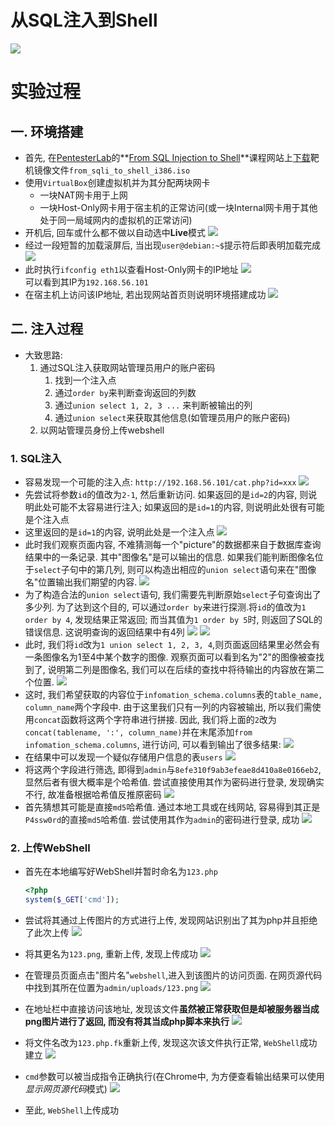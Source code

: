 # 从SQL注入到Shell
![](images/cover.jpg)

# 实验过程

## 一. 环境搭建
- 首先, 在[PentesterLab](https://pentesterlab.com)的**[From SQL Injection to Shell](https://pentesterlab.com/exercises/from_sqli_to_shell)**课程网站上[下载](https://pentesterlab.com/exercises/from_sqli_to_shell/iso)靶机镜像文件`from_sqli_to_shell_i386.iso`
- 使用`VirtualBox`创建虚拟机并为其分配两块网卡
	- 一块NAT网卡用于上网
	- 一块Host-Only网卡用于宿主机的正常访问(或一块Internal网卡用于其他处于同一局域网内的虚拟机的正常访问)
- 开机后, 回车或什么都不做以自动选中**Live**模式
	![](images/boot.png)
- 经过一段短暂的加载滚屏后, 当出现`user@debian:~$`提示符后即表明加载完成
	![](images/user@debian.png)
- 此时执行`ifconfig eth1`以查看Host-Only网卡的IP地址
	![](images/ifconfig_eth1.png)  
	可以看到其IP为`192.168.56.101`
- 在宿主机上访问该IP地址, 若出现网站首页则说明环境搭建成功
	![](images/web-home.jpg)

## 二. 注入过程
- 大致思路: 
	1. 通过SQL注入获取网站管理员用户的账户密码
		1. 找到一个注入点
		2. 通过`order by`来判断查询返回的列数
		3. 通过`union select 1, 2, 3 ...` 来判断被输出的列
		4. 通过`union select`来获取其他信息(如管理员用户的账户密码)
	2. 以网站管理员身份上传webshell

### 1. SQL注入
- 容易发现一个可能的注入点: `http://192.168.56.101/cat.php?id=xxx`
	![](images/id=1.png)
- 先尝试将参数`id`的值改为`2-1`, 然后重新访问. 如果返回的是`id=2`的内容, 则说明此处可能不太容易进行注入; 如果返回的是`id=1`的内容, 则说明此处很有可能是个注入点
- 这里返回的是`id=1`的内容, 说明此处是一个注入点
	![](images/id=2-1.png)
- 此时我们观察页面内容, 不难猜测每一个"picture"的数据都来自于数据库查询结果中的一条记录. 其中"图像名"是可以输出的信息. 如果我们能判断图像名位于`select`子句中的第几列, 则可以构造出相应的`union select`语句来在"图像名"位置输出我们期望的内容.
	![](images/picture_name.png)
- 为了构造合法的`union select`语句, 我们需要先判断原始`select`子句查询出了多少列. 为了达到这个目的, 可以通过`order by`来进行探测.将`id`的值改为`1 order by 4`, 发现结果正常返回; 而当其值为`1 order by 5`时, 则返回了SQL的错误信息. 这说明查询的返回结果中有4列
	![](images/order_by_4.png)
	![](images/order_by_5.png)
- 此时, 我们将`id`改为`1 union select 1, 2, 3, 4`,则页面返回结果里必然会有一条图像名为1至4中某个数字的图像. 观察页面可以看到名为"2"的图像被查找到了, 说明第二列是图像名, 我们可以在后续的查找中将待输出的内容放在第二个位置.
	![](images/1234.png)
- 这时, 我们希望获取的内容位于`infomation_schema.columns`表的`table_name, column_name`两个字段中. 由于这里我们只有一列的内容被输出, 所以我们需使用`concat`函数将这两个字符串进行拼接. 因此, 我们将上面的`2`改为`concat(tablename, ':', column_name)`并在末尾添加`from infomation_schema.columns`, 进行访问, 可以看到输出了很多结果:
	![](images/concat.png)
- 在结果中可以发现一个疑似存储用户信息的表`users`
	![](images/users.png)
- 将这两个字段进行筛选, 即得到`admin`与`8efe310f9ab3efeae8d410a8e0166eb2`,显然后者有很大概率是个哈希值. 尝试直接使用其作为密码进行登录, 发现确实不行, 故准备根据哈希值反推原密码
	![](images/admin.png)
- 首先猜想其可能是直接`md5`哈希值. 通过本地工具或在线网站, 容易得到其正是`P4ssw0rd`的直接`md5`哈希值. 尝试使用其作为`admin`的密码进行登录, 成功
	![](images/admin_page.png)

### 2. 上传WebShell
- 首先在本地编写好WebShell并暂时命名为`123.php`

	```php
	<?php
	system($_GET['cmd']);
	```
- 尝试将其通过上传图片的方式进行上传, 发现网站识别出了其为php并且拒绝了此次上传
	![](images/no_php.png)
- 将其更名为`123.png`, 重新上传, 发现上传成功
	![](images/uploaded.png)
- 在管理员页面点击"图片名"`webshell`,进入到该图片的访问页面. 在网页源代码中找到其所在位置为`admin/uploads/123.png`
	![](images/src.png)
- 在地址栏中直接访问该地址, 发现该文件**虽然被正常获取但是却被服务器当成png图片进行了返回, 而没有将其当成php脚本来执行**
	![](images/fail.png)
- 将文件名改为`123.php.fk`重新上传, 发现这次该文件执行正常, `WebShell`成功建立
	![](images/cmd=.png)
- `cmd`参数可以被当成指令正确执行(在Chrome中, 为方便查看输出结果可以使用*显示网页源代码*模式)
	![](images/cmd=cat_etc_passwd.png)
- 至此, `WebShell`上传成功
